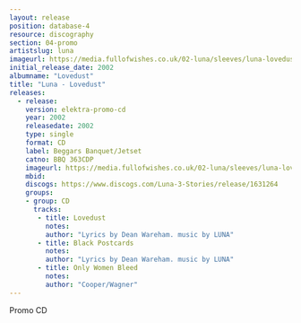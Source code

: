 ```yaml
---
layout: release
position: database-4
resource: discography
section: 04-promo
artistslug: luna
imageurl: https://media.fullofwishes.co.uk/02-luna/sleeves/luna-lovedust-promo.jpg
initial_release_date: 2002
albumname: "Lovedust"
title: "Luna - Lovedust"
releases:
  - release:
    version: elektra-promo-cd
    year: 2002
    releasedate: 2002
    type: single
    format: CD
    label: Beggars Banquet/Jetset
    catno: BBQ 363CDP
    imageurl: https://media.fullofwishes.co.uk/02-luna/sleeves/luna-lovedust-promo.jpg
    mbid:
    discogs: https://www.discogs.com/Luna-3-Stories/release/1631264
    groups:
    - group: CD
      tracks:
       - title: Lovedust
         notes:
         author: "Lyrics by Dean Wareham. music by LUNA"
       - title: Black Postcards
         notes:
         author: "Lyrics by Dean Wareham. music by LUNA"
       - title: Only Women Bleed
         notes:
         author: "Cooper/Wagner"
---
```

Promo CD

